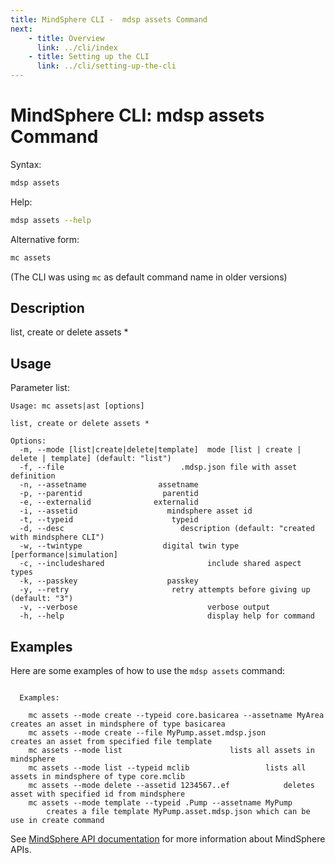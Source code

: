 ```yaml
---
title: MindSphere CLI -  mdsp assets Command
next:
    - title: Overview
      link: ../cli/index
    - title: Setting up the CLI
      link: ../cli/setting-up-the-cli
---
```


# MindSphere CLI: mdsp assets Command

Syntax:

```bash
mdsp assets
```

Help:

```bash
mdsp assets --help
```

Alternative form:

```bash
mc assets
```

(The CLI was using `mc` as default command name in older versions)

## Description

list, create or delete assets *

## Usage

Parameter list:

```text
Usage: mc assets|ast [options]

list, create or delete assets *

Options:
  -m, --mode [list|create|delete|template]  mode [list | create | delete | template] (default: "list")
  -f, --file                          .mdsp.json file with asset definition
  -n, --assetname                assetname
  -p, --parentid                  parentid
  -e, --externalid              externalid
  -i, --assetid                    mindsphere asset id
  -t, --typeid                      typeid
  -d, --desc                          description (default: "created with mindsphere CLI")
  -w, --twintype                  digital twin type [performance|simulation]
  -c, --includeshared                       include shared aspect types
  -k, --passkey                    passkey
  -y, --retry                       retry attempts before giving up (default: "3")
  -v, --verbose                             verbose output
  -h, --help                                display help for command

```

## Examples

Here are some examples of how to use the `mdsp assets` command:

```text

  Examples:

    mc assets --mode create --typeid core.basicarea --assetname MyArea 	 creates an asset in mindsphere of type basicarea
    mc assets --mode create --file MyPump.asset.mdsp.json 		 creates an asset from specified file template
    mc assets --mode list 						 lists all assets in mindsphere
    mc assets --mode list --typeid mclib				 lists all assets in mindsphere of type core.mclib
    mc assets --mode delete --assetid 1234567..ef 			 deletes asset with specified id from mindsphere
    mc assets --mode template --typeid .Pump --assetname MyPump 
		creates a file template MyPump.asset.mdsp.json which can be use in create command

```

See [MindSphere API documentation](https://documentation.mindsphere.io/MindSphere/apis/index.html) for more information about MindSphere APIs.